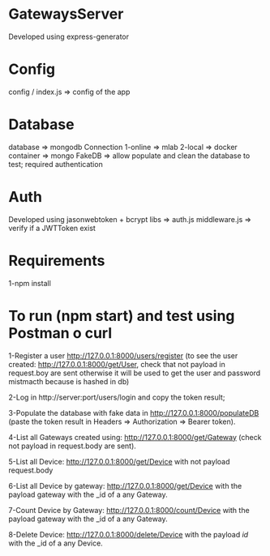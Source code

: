 # GatewaysServer
Developed using express-generator

# Config
config / index.js => config of the app

# Database
database => mongodb
Connection
    1-online => mlab
    2-local => docker container => mongo
FakeDB => allow populate and clean the database to test; required authentication 

# Auth
Developed using jasonwebtoken + bcrypt
libs => auth.js
middleware.js => verify if a JWTToken exist

# Requirements
1-npm install

# To run (npm start) and test using Postman o curl
1-Register a user http://127.0.0.1:8000/users/register (to see the user created: http://127.0.0.1:8000/get/User, check that not payload in request.boy are sent otherwise it will be used to get the user and password mistmacth because is hashed in db)

2-Log in http://server:port/users/login and copy the token result;

3-Populate the database with fake data in http://127.0.0.1:8000/populateDB (paste the token result in Headers => Authorization => Bearer token).

4-List all Gateways created using: http://127.0.0.1:8000/get/Gateway (check not payload in request.body are sent).

5-List all Device: http://127.0.0.1:8000/get/Device with not payload request.body

6-List all Device by gateway: http://127.0.0.1:8000/get/Device with the payload gateway with the _id of a any Gateway.

7-Count Device by Gateway: http://127.0.0.1:8000/count/Device with the payload gateway with the _id of a any Gateway.

8-Delete Device: http://127.0.0.1:8000/delete/Device with the payload _id_ with the _id of a any Device.

